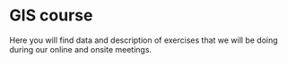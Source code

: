 # GIS course
Here you will find data and description of exercises that we will be doing during our online and onsite meetings. 
